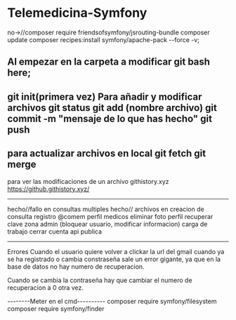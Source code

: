# Telemedicina-Symfony
no->//composer require friendsofsymfony/jsrouting-bundle
 composer update
 composer recipes:install symfony/apache-pack --force -v;

Al empezar
en la carpeta a modificar git bash here;
-----------
git init(primera vez)
Para añadir y modificar archivos
git status 
git add (nombre archivo)
git commit -m "mensaje de lo que has hecho"
git push
-----------------
para actualizar archivos en local
git fetch
git merge
----------------
para ver las modificaciones de un archivo
githistory.xyz
https://github.githistory.xyz/


--------------------------------------------------------------------

hecho//fallo en consultas multiples
hecho// archivos en creacion de consulta
registro @comem
perfil medicos
eliminar foto perfil
recuperar clave
zona admin (bloquear usuario, modificar informacion)
carga de trabajo
cerrar cuenta
api publica

---------------------------------------------------------------------------
Errores
Cuando el usuario quiere volver a clickar la url del gmail cuando ya se ha registrado o cambia constraseña sale un error gigante, ya que en la base de datos no hay numero de recuperacion.

Cuando se cambia la contraseña hay que cambiar el numero de recuperacion a 0 otra vez.



--------Meter en el cmd----------
composer require symfony/filesystem
composer require symfony/finder

